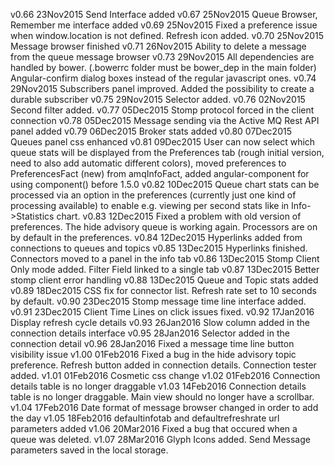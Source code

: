 v0.66 23Nov2015	Send Interface added
v0.67 25Nov2015	Queue Browser, Remember me interface added
v0.69 25Nov2015	Fixed a preference issue when window.location is not defined. Refresh icon added.
v0.70 25Nov2015	Message browser finished
v0.71 26Nov2015 Ability to delete a message from the queue message browser
v0.73 29Nov2015 All dependencies are handled by bower. (.bowerrc folder must be bower_dep in the main folder) Angular-confirm dialog boxes instead of the regular javascript ones.
v0.74 29Nov2015 Subscribers panel improved. Added the possibility to create a durable subscriber
v0.75 29Nov2015 Selector added.
v0.76 02Nov2015 Second filter added.
v0.77 05Dec2015 Stomp protocol forced in the client connection
v0.78 05Dec2015 Message sending via the Active MQ Rest API panel added
v0.79 06Dec2015 Broker stats added
v0.80 07Dec2015 Queues panel css enhanced
v0.81 09Dec2015 User can now select which queue stats will be displayed from the Preferences tab (rough initial version, need to also add automatic different colors), moved preferences to PreferencesFact (new) from amqInfoFact, added angular-component for using component() before 1.5.0
v0.82 10Dec2015 Queue chart stats can be processed via an option in the preferences (currently just one kind of processing available) to enable e.g. viewing per second stats like in Info->Statistics chart.
v0.83 12Dec2015 Fixed a problem with old version of preferences. The hide advisory queue is working again. Processors are on by default in the preferences.
v0.84 12Dec2015 Hyperlinks added from connections to queues and topics
v0.85 13Dec2015 Hyperlinks finished. Connectors moved to a panel in the info tab
v0.86 13Dec2015 Stomp Client Only mode added. Filter Field linked to a single tab
v0.87 13Dec2015 Better stomp client error handling
v0.88 13Dec2015 Queue and Topic stats added
v0.89 18Dec2015 CSS fix for connector list. Refresh rate set to 10 seconds by default.
v0.90 23Dec2015 Stomp message time line interface added.
v0.91 23Dec2015 Client Time Lines on click issues fixed.
v0.92 17Jan2016 Display refresh cycle details
v0.93 26Jan2016 Slow column added in the connection details interface
v0.95 28Jan2016 Selector added in the connection detail
v0.96 28Jan2016 Fixed a message time line button visibility issue
v1.00 01Feb2016 Fixed a bug in the hide advisory topic preference. Refresh button added in connection details. Connection tester added.
v1.01 01Feb2016 Cosmetic css change
v1.02 01Feb2016 Connection details table is no longer draggable
v1.03 14Feb2016 Connection details table is no longer draggable. Main view should no longer have a scrollbar.
v1.04 17Feb2016 Date format of message browser changed in order to add the day
v1.05 18Feb2016 defaultinfotab and defaultrefreshrate url parameters added
v1.06 20Mar2016 Fixed a bug that occured when a queue was deleted.
v1.07 28Mar2016 Glyph Icons added. Send Message parameters saved in the local storage.